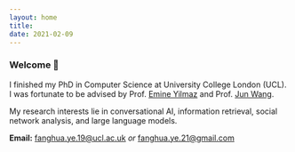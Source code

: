```yaml
---
layout: home
title: 
date: 2021-02-09 
---
```

### Welcome 👋
I finished my PhD in Computer Science at University College London (UCL). I was fortunate to be advised by Prof. [Emine Yilmaz](https://scholar.google.com/citations?user=ocmAN4YAAAAJ&hl=en) and Prof. [Jun Wang](https://scholar.google.com/citations?user=wIE1tY4AAAAJ&hl=en). 

My research interests lie in conversational AI, information retrieval, social network analysis, and large language models.

**Email:** fanghua.ye.19@ucl.ac.uk *or* fanghua.ye.21@gmail.com  
